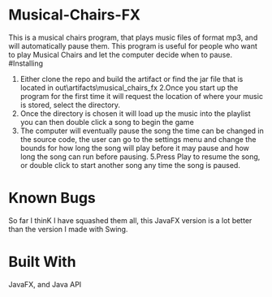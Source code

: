 # Musical-Chairs-FX
This is a musical chairs program, that plays music files of format mp3, and will automatically pause them. This program is useful for people who want to play Musical Chairs and let the computer decide when to pause.
#Installing
1. Either clone the repo and build the artifact or find the jar file that is located in  out\artifacts\musical_chairs_fx
2.Once you start up the program for the first time it will request the location of where your music is stored, select the directory.
3. Once the directory is chosen it will load up the music into the playlist you can then double click a song to begin the game
4. The computer will eventually pause the song the time can be changed in the source code, the user can go to the settings menu and change the bounds for how long the song will play before it may pause and how long the song can run before pausing.
5.Press Play to resume the song, or double click to start another song any time the song is paused.
# Known Bugs
So far I thinK I have squashed them all, this JavaFX version is a lot better than the version I made with Swing.
# Built With
JavaFX, and Java API

